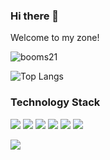 ### Hi there 👋 

Welcome to my zone!

![booms21](https://github-readme-stats.vercel.app/api?username=yxKryptonite&show_icons=true&include_all_commits=true?count_private=true?include_all_commits=true&theme=dracula)     

![Top Langs](https://github-readme-stats.vercel.app/api/top-langs/?username=yxKryptonite&layout=compact&theme=dracula)

### Technology Stack
[![](https://img.shields.io/badge/-Python-007396?style=for-the-badge&logo=python&logoColor=ffffff)](https://www.python.org/)
[![](https://img.shields.io/badge/-C++-007396?style=for-the-badge&logo=cplusplus&logoColor=ffffff)](https://www.python.org/)
[![](https://img.shields.io/badge/-C-007396?style=for-the-badge&logo=c&logoColor=ffffff)](https://www.python.org/)
[![](https://img.shields.io/badge/-Jupyter-007396?style=for-the-badge&logo=jupyter&logoColor=ffffff)](https://www.python.org/)
[![](https://img.shields.io/badge/-HTML5-007396?style=for-the-badge&logo=html5&logoColor=ffffff)](https://www.python.org/)
[![](https://img.shields.io/badge/-CSS3-007396?style=for-the-badge&logo=css3&logoColor=aaaaaa)](https://www.python.org/)

[![](https://img.shields.io/badge/-PyTorch-007396?style=for-the-badge&logo=pytorch&logoColor=ffffff)](https://www.python.org/)
<!--
**yxKryptonite/yxKryptonite** is a ✨ _special_ ✨ repository because its `README.md` (this file) appears on your GitHub profile.

Here are some ideas to get you started:

- 🔭 I’m currently working on ...
- 🌱 I’m currently learning ...
- 👯 I’m looking to collaborate on ...
- 🤔 I’m looking for help with ...
- 💬 Ask me about ...
- 📫 How to reach me: ...
- 😄 Pronouns: ...
- ⚡ Fun fact: ...
-->
